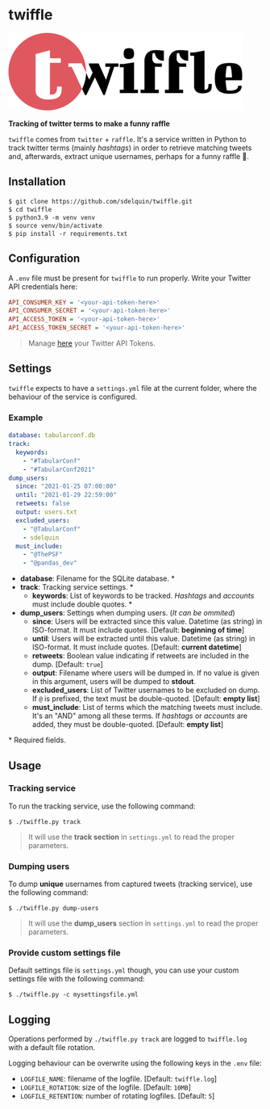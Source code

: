 # twiffle

![Twiffle Logo](twiffle-logo.svg)

**Tracking of twitter terms to make a funny raffle**

`twiffle` comes from `twitter` + `raffle`. It's a service written in Python to track twitter terms (mainly _hashtags_) in order to retrieve matching tweets and, afterwards, extract unique usernames, perhaps for a funny raffle 🎉.

## Installation

```console
$ git clone https://github.com/sdelquin/twiffle.git
$ cd twiffle
$ python3.9 -m venv venv
$ source venv/bin/activate
$ pip install -r requirements.txt
```

## Configuration

A `.env` file must be present for `twiffle` to run properly. Write your Twitter API credentials here:

```ini
API_CONSUMER_KEY = '<your-api-token-here>'
API_CONSUMER_SECRET = '<your-api-token-here>'
API_ACCESS_TOKEN = '<your-api-token-here>'
API_ACCESS_TOKEN_SECRET = '<your-api-token-here>'
```

> Manage [here](https://developer.twitter.com/en/portal/dashboard) your Twitter API Tokens.

## Settings

`twiffle` expects to have a `settings.yml` file at the current folder, where the behaviour of the service is configured.

### Example

```yml
database: tabularconf.db
track:
  keywords:
    - "#TabularConf"
    - "#TabularConf2021"
dump_users:
  since: "2021-01-25 07:00:00"
  until: "2021-01-29 22:59:00"
  retweets: false
  output: users.txt
  excluded_users:
    - "@TabularConf"
    - sdelquin
  must_include:
    - "@ThePSF"
    - "@pandas_dev"
```

- **database**: Filename for the SQLite database. \*
- **track**: Tracking service settings. \*
  - **keywords**: List of keywords to be tracked. _Hashtags_ and _accounts_ must include double quotes. \*
- **dump_users**: Settings when dumping users. (_It can be ommited_)
  - **since**: Users will be extracted since this value. Datetime (as string) in ISO-format. It must include quotes. [Default: **beginning of time**]
  - **until**: Users will be extracted until this value. Datetime (as string) in ISO-format. It must include quotes. [Default: **current datetime**]
  - **retweets**: Boolean value indicating if retweets are included in the dump. [Default: `true`]
  - **output**: Filename where users will be dumped in. If no value is given in this argument, users will be dumped to **stdout**.
  - **excluded_users**: List of Twitter usernames to be excluded on dump. If `@` is prefixed, the text must be double-quoted. [Default: **empty list**]
  - **must_include**: List of terms which the matching tweets must include. It's an "AND" among all these terms. If _hashtags_ or _accounts_ are added, they must be double-quoted. [Default: **empty list**]

\* Required fields.

## Usage

### Tracking service

To run the tracking service, use the following command:

```console
$ ./twiffle.py track
```

> It will use the **track section** in `settings.yml` to read the proper parameters.

### Dumping users

To dump **unique** usernames from captured tweets (tracking service), use the following command:

```console
$ ./twiffle.py dump-users
```

> It will use the **dump_users** section in `settings.yml` to read the proper parameters.

### Provide custom settings file

Default settings file is `settings.yml` though, you can use your custom settings file with the following command:

```console
$ ./twiffle.py -c mysettingsfile.yml
```

## Logging

Operations performed by `./twiffle.py track` are logged to `twiffle.log` with a default file rotation.

Logging behaviour can be overwrite using the following keys in the `.env` file:

- `LOGFILE_NAME`: filename of the logfile. [Default: `twiffle.log`]
- `LOGFILE_ROTATION`: size of the logfile. [Default: `10MB`]
- `LOGFILE_RETENTION`: number of rotating logfiles. [Default: `5`]
